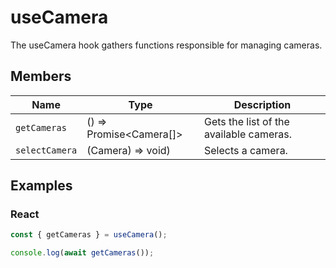 # useCamera

The useCamera hook gathers functions responsible for managing cameras.

## Members

| Name | Type | Description |
|-------------| ------------- | ----- |
| `getCameras` | () => Promise<Camera[]> | Gets the list of the available cameras. |
| `selectCamera` | (Camera) => void) | Selects a camera. |

## Examples

### React

```javascript
const { getCameras } = useCamera();

console.log(await getCameras());
```
